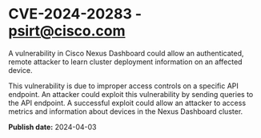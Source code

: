 # CVE-2024-20283 - psirt@cisco.com

A vulnerability in Cisco Nexus Dashboard could allow an authenticated, remote attacker to learn cluster deployment information on an affected device.
 This vulnerability is due to improper access controls on a specific API endpoint. An attacker could exploit this vulnerability by sending queries to the API endpoint. A successful exploit could allow an attacker to access metrics and information about devices in the Nexus Dashboard cluster.

**Publish date:** 2024-04-03
